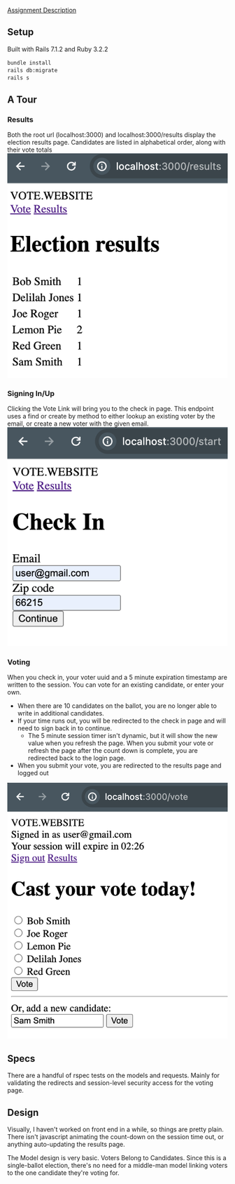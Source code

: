 [Assignment Description](assignment_description.md)

## Setup
Built with Rails 7.1.2 and Ruby 3.2.2
```bash
bundle install
rails db:migrate
rails s
```

## A Tour

### Results
Both the root url (localhost:3000) and localhost:3000/results display the election results page. Candidates are listed in alphabetical order, along with their vote totals
![election results table](demo_results.png)


### Signing In/Up
Clicking the Vote Link will bring you to the check in page.  This endpoint uses a find or create by method to either lookup an existing voter by the email, or create a new voter with the given email.
!["check in page"](demo_sign_in.png)

### Voting
When you check in, your voter uuid and a 5 minute expiration timestamp are written to the session.  You can vote for an existing candidate, or enter your own.
 * When there are 10 candidates on the ballot, you are no longer able to write in additional candidates.
 * If your time runs out, you will be redirected to the check in page and will need to sign back in to continue.
   * The 5 minute session timer isn't dynamic, but it will show the new value when you refresh the page.  When you submit your vote or refresh the page after the count down is complete, you are redirected back to the login page.
 * When you submit your vote, you are redirected to the results page and logged out

![voting page with write in option](demo_vote_write_in.png)

## Specs
There are a handful of rspec tests on the models and requests.  Mainly for validating the redirects and session-level security access for the voting page.

## Design
Visually, I haven't worked on front end in a while, so things are pretty plain.  There isn't javascript animating the count-down on the session time out, or anything auto-updating the results page.

The Model design is very basic.  Voters Belong to Candidates.  Since this is a single-ballot election, there's no need for a middle-man model linking voters to the one candidate they're voting for.
